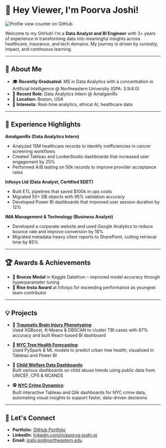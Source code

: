 # 👋 Hey Viewer, I'm Poorva Joshi!

![Profile view counter on GitHub](https://komarev.com/ghpvc/?username=poorva-pjoshi&style=for-the-badge)

Welcome to my GitHub! I'm a **Data Analyst and BI Engineer** with 3+ years of experience in transforming data into meaningful insights across healthcare, insurance, and tech domains. My journey is driven by curiosity, impact, and continuous learning.

---

## 🚀 About Me
- 🎓 **Recently Graduated:** MS in Data Analytics with a concentration in Artificial Intelligence @ Northeastern University (GPA: 3.9/4.0)
- 💼 **Recent Role:** Data Analytics Intern @ AmalgamRx
- 📍 **Location:** Boston, USA
- 🌱 **Interests:** Real-time analytics, ethical AI, healthcare data

---

## 🏢 Experience Highlights

**AmalgamRx (Data Analytics Intern)**  
- Analyzed 15M healthcare records to identify inefficiencies in cancer screening workflows  
- Created Tableau and LookerStudio dashboards that increased user engagement by 25%  
- Performed A/B testing on 50k records to improve provider acceptance rates  

**Infosys Ltd (Data Analyst, Certified SDET)**   
- Built ETL pipelines that saved $100k in ops costs  
- Migrated 50+ DB objects with 95% validation accuracy  
- Developed Power BI dashboards that improved user session duration by 12%  

**IMA Management & Technology (Business Analyst)**  
- Developed a corporate website and used Google Analytics to reduce bounce rate and improve conversion by 18%  
- Migrated metadata-heavy client reports to SharePoint, cutting retrieval time by 85%

---

## 🏆 Awards & Achievements
- 🥉 **Bronze Medal** in Kaggle Datathon – improved model accuracy through hyperparameter tuning  
- 🏅 **Rise Insta Award** at Infosys for exceeding performance as youngest team contributor  

---

## 💡 Projects

- 🧠 [**Traumatic Brain Injury Phenotyping**](https://github.com/poorva-pjoshi/Traumatic-Brain-Injury-Digital-Phenotyping-Platform):  
  Used XGBoost, K-Means & DBSCAN to cluster TBI cases with 87% accuracy and built React-based BI dashboard

- 🌳 [**NYC Tree Health Forecasting**](https://github.com/poorva-pjoshi/nyc_tree_health_forecasting_bigdata):  
  Used PySpark & ML models to predict urban tree health; visualized in Tableau and Power BI

- 👧 [**Child Welfare Data Dashboards**](https://public.tableau.com/app/profile/poorva.joshi/viz/MapVisualizationsshowingvariousChildAbusestoriesintheyears20192020and2021/Story1):  
  Built various dashboards on child abuse trends using public data from UNICEF, CPS & NCANDS

- 🕵️ [**NYC Crime Dynamics**](https://public.tableau.com/app/profile/poorva.joshi/viz/NYCCrimesin2023/NYCCrimeStory):  
  Built interactive Tableau and Qlik dashboards for NYC crime data, automating visual insights to support faster, data-driven decisions

---

## 🔗 Let's Connect
- **Portfolio:** [GitHub Portfolio](https://poorva-pjoshi.github.io/)
- **LinkedIn:** [linkedin.com/in/poorva-joshi-pj](https://www.linkedin.com/in/poorva-joshi-pj/)
- **Email:** joshi.po@northeastern.edu

<!--
**poorva-pjoshi/poorva-pjoshi** is a ✨ _special_ ✨ repository because its `README.md` (this file) appears on your GitHub profile.

Here are some ideas to get you started:

- 🔭 I’m currently working on ...
- 🌱 I’m currently learning ...
- 👯 I’m looking to collaborate on ...
- 🤔 I’m looking for help with ...
- 💬 Ask me about ...
- 📫 How to reach me: ...
- 😄 Pronouns: ...
- ⚡ Fun fact: ...
-->


<!--
**poorva-pjoshi/poorva-pjoshi** is a ✨ _special_ ✨ repository because its `README.md` (this file) appears on your GitHub profile.

Here are some ideas to get you started:

- 🔭 I’m currently working on ...
- 🌱 I’m currently learning ...
- 👯 I’m looking to collaborate on ...
- 🤔 I’m looking for help with ...
- 💬 Ask me about ...
- 📫 How to reach me: ...
- 😄 Pronouns: ...
- ⚡ Fun fact: ...
-->
